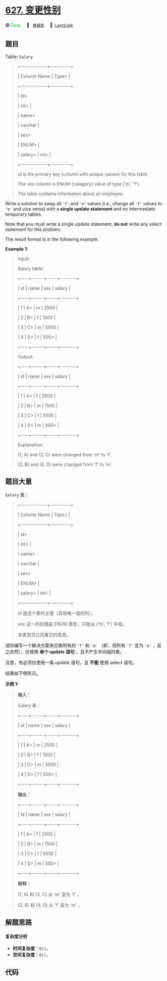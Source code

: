 # [627. 变更性别](https://leetcode.com/problems/swap-salary)

🟢 <font color=#15bd66>Easy</font>&emsp; 🔖&ensp; [`数据库`](/leetcode/outline/tag/database.md)&emsp; 🔗&ensp;[`LeetCode`](https://leetcode.com/problems/swap-salary)

## 题目

Table: `Salary`

> 
> 
> 
> 
> 
> +-------------+----------+
> 
> | Column Name | Type> 
>  |
> 
> +-------------+----------+
> 
> | id> 
> > 
>   | int> 
>   |
> 
> | name> 
> > 
> | varchar  |
> 
> | sex> 
> > 
>  | ENUM> 
>  |
> 
> | salary> 
>   | int> 
>   |
> 
> +-------------+----------+
> 
> id is the primary key (column with unique values) for this table.
> 
> The sex column is ENUM (category) value of type ('m', 'f').
> 
> The table contains information about an employee.
> 
> 



Write a solution to swap all `'f'` and `'m'` values (i.e., change all `'f'`
values to `'m'` and vice versa) with a **single update statement** and no
intermediate temporary tables.

Note that you must write a single update statement, **do not** write any
select statement for this problem.

The result format is in the following example.



**Example 1:**

> Input: 
> 
> Salary table:
> 
> +----+------+-----+--------+
> 
> | id | name | sex | salary |
> 
> +----+------+-----+--------+
> 
> | 1  | A> 
> | m   | 2500   |
> 
> | 2  | B> 
> | f   | 1500   |
> 
> | 3  | C> 
> | m   | 5500   |
> 
> | 4  | D> 
> | f   | 500> 
> |
> 
> +----+------+-----+--------+
> 
> Output: 
> 
> +----+------+-----+--------+
> 
> | id | name | sex | salary |
> 
> +----+------+-----+--------+
> 
> | 1  | A> 
> | f   | 2500   |
> 
> | 2  | B> 
> | m   | 1500   |
> 
> | 3  | C> 
> | f   | 5500   |
> 
> | 4  | D> 
> | m   | 500> 
> |
> 
> +----+------+-----+--------+
> 
> Explanation: 
> 
> (1, A) and (3, C) were changed from 'm' to 'f'.
> 
> (2, B) and (4, D) were changed from 'f' to 'm'.
> 
> 


## 题目大意

`Salary` 表：

> 
> 
> 
> 
> 
> +-------------+----------+
> 
> | Column Name | Type> 
>  |
> 
> +-------------+----------+
> 
> | id> 
> > 
>   | int> 
>   |
> 
> | name> 
> > 
> | varchar  |
> 
> | sex> 
> > 
>  | ENUM> 
>  |
> 
> | salary> 
>   | int> 
>   |
> 
> +-------------+----------+
> 
> id 是这个表的主键（具有唯一值的列）。
> 
> sex 这一列的值是 ENUM 类型，只能从 ('m', 'f') 中取。
> 
> 本表包含公司雇员的信息。
> 
> 



请你编写一个解决方案来交换所有的 `'f'` 和 `'m'` （即，将所有 `'f'` 变为 `'m'` ，反之亦然），仅使用 **单个 update
语句** ，且不产生中间临时表。

注意，你必须仅使用一条 update 语句，且 **不能** 使用 select 语句。

结果如下例所示。



**示例 1:**

> 
> 
> 
> 
> 
> **输入：**
> 
> Salary 表：
> 
> +----+------+-----+--------+
> 
> | id | name | sex | salary |
> 
> +----+------+-----+--------+
> 
> | 1  | A> 
> | m   | 2500   |
> 
> | 2  | B> 
> | f   | 1500   |
> 
> | 3  | C> 
> | m   | 5500   |
> 
> | 4  | D> 
> | f   | 500> 
> |
> 
> +----+------+-----+--------+
> 
> **输出：**
> 
> +----+------+-----+--------+
> 
> | id | name | sex | salary |
> 
> +----+------+-----+--------+
> 
> | 1  | A> 
> | f   | 2500   |
> 
> | 2  | B> 
> | m   | 1500   |
> 
> | 3  | C> 
> | f   | 5500   |
> 
> | 4  | D> 
> | m   | 500> 
> |
> 
> +----+------+-----+--------+
> 
> **解释：**
> 
> (1, A) 和 (3, C) 从 'm' 变为 'f' 。
> 
> (2, B) 和 (4, D) 从 'f' 变为 'm' 。


## 解题思路

#### 复杂度分析

- **时间复杂度**：`O()`，
- **空间复杂度**：`O()`，

## 代码

```javascript

```
